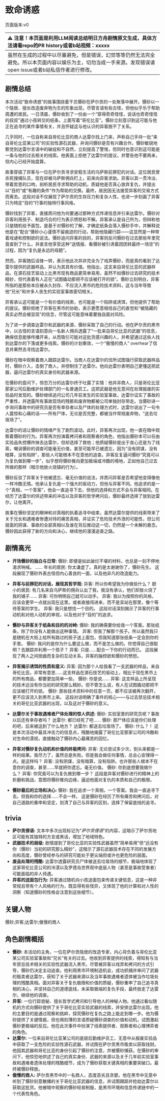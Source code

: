 # 致命诱惑
页面版本:v0
 

| :warning: 注意！本页面是利用LLM阅读总结明日方舟剧情原文生成，具体方法请看repo的PR history或者b站视频：xxxxx           |
|:----------------------------|
| 虽然在生成的过程中以尽量避免，但是错误，幻觉等等仍然无法完全避免。所以本页面内容以娱乐为主，切勿当成一手来源。发现错误请open issue或者b站私信作者进行修改。|



## 剧情总结
本次活动“致命诱惑”的故事围绕着干员慑砂在萨尔贡的一处聚落中展开。慑砂以一个隐居、擅长改造废弃物为生的形象出现，尽管言语有些古怪，但他似乎乐于帮助周遭的居民。一日清晨，慑砂收到了一份由一个“穿得奇奇怪怪，说话也奇奇怪怪的叔叔”通过小孩转交的纸条，上面写着“哥伦比亚”。慑砂立刻意识到这可能与他正在追寻的某件事情有关，并且怀疑这与他认识的异客脱不了关系。

几乎同时，一位自称来自哥伦比亚的商人达雷尔找上门来，声称自己手持一批“来自哥伦比亚某公司”的实验性源石武器，并询问慑砂是否有兴趣合作。慑砂敏锐地察觉到达雷尔言语中的破绽和不自然，立刻提高了警惕，但同时也意识到这可能是一条与他的过去相关的线索。他表面上拒绝了达雷尔的提议，并警告他不要再来，但内心已经开始盘算。

故事穿插了异客与一位在萨尔贡寻求安稳生活的乌萨斯前罪犯的对话。这位居民曾杀死搜捕队员，现在却被乌萨斯佣兵盯上，前来向异客求助。异客以其一贯冷淡、带着哲思的口吻，剖析居民寻求帮助的动机，质疑他是否真心放弃复仇，并提出以“目的”或“有趣的条件”作为帮助的交换。最终，居民因无法接受异客的交易方式而离去。这段对话不仅展现了萨尔贡的生存压力和复杂人性，也进一步刻画了异客只为特定“目的”行事的独特行事风格。

慑砂找到了异客，直接质问他为何要通过那种方式传递信息并引来达雷尔。慑砂对异客利用孩子、制造巧合的行为表示愤怒和不解。异客承认是自己所为，但辩称他只是随机给予面包，是基于对慑砂的了解，才确定纸条会落入慑砂手中，并解释说他是在“配合”慑砂小心谨慎不留痕迹的行动，帮助他隐藏行踪——这显然是一种带着戏谑和控制欲的说法。慑砂追问异客的目的，异客则反问慑砂在过去那些年里究竟查到了什么，并直言他享受这种“送情报、看慑砂被引诱着团团转最终一场空”的过程，因为“复仇是永远的母题”。

然而，异客随后话锋一转，表示他此次并非完全为了戏弄慑砂，而是真的看到了达雷尔提供的武器样品，并认为其具有价值。他指出，这支来自哥伦比亚的武器样品，在源石技艺驱动上比黑市现有商品更简单易用，虽然不如慑砂过去研究的技术精妙，但代表着有人正在“试图撬动那把不应该被打开的锁”。慑砂立刻明白，异客所指的是那些本应被永久封存、不应流入黑市的危险技术资料，这与当年导致他“兄长”和许多人丧生的实验室事故密切相关。

异客承认这可能是一个有价值的线索，也可能是一个陷阱或诱饵，但他提供了帮助的提议。慑砂拒绝了异客在黑市的协助，表示更愿意相信自己的直觉和“被隐藏的真实必然会被显现”的信念，尽管这可能意味着要独自面对风险。

为了进一步调查达雷尔和武器的来源，慑砂采取了自己的行动。他在萨尔贡的黑市中，以古怪的言语刻意向一名新人佣兵透露了“一批来自哥伦比亚的武器”的信息，确保信息能够传播开来，从而吸引可能对这批货感兴趣的人，并希望通过这些人找到达雷尔的下落或更多线索。慑砂的计划奏效，一个“傲慢的商人” overhear了信息并果然去寻找达雷尔。

慑砂在暗中观察着商人跟踪达雷尔。当商人在达雷尔的住所试图强行获取武器样品时，慑砂介入，击倒了商人，并控制住了达雷尔。他向达雷尔表明自己更懂这把武器，逼问达雷尔的真实身份和武器来源。

在慑砂的盘问下，惊恐万分的达雷尔终于吐露了实情：他并非商人，只是哥伦比亚那家公司后勤维护处理部门的一名普通员工。这把武器是他无意间在处理报废的实验品时发现的。慑砂继续追问公司几年前发生的实验室事故，达雷尔证实了事故的严重性，并透露所有事故现场的残骸和废弃物都被公司单独封存带走。当慑砂进一步询问事故中的研究员是否有幸存者以及尸体的处理方式时，达雷尔说出了一句令人震惊和心痛的话——所有尸体，无论是否完整，都被当作常规废弃物，“送去垃圾场了”。

达雷尔的话让慑砂的情绪产生了剧烈波动。此时，异客再次出现，他一直在暗中观察着慑砂的行为。异客再次扮演着拷问者和观察者的角色，他指出慑砂本可以任由实验品失控爆炸抹去达雷尔，但却选择了救他；他质疑慑砂是出于良心还是为了线索，嘲讽慑砂的调查可能毫无价值，甚至可能早已被遗忘，因为“没有阴谋，没有暗算，没有陷阱”，那些人可能根本不在意他的追查。异客反复逼问慑砂“究竟可以为复仇做到哪一步”，似乎想将慑砂推向更加极端或冷酷的境地，正如他自己过去所做的那样（暗示他放火烧镇的行为）。

慑砂反驳了异客关于他被遗忘、毫无价值的说法，并质问异客是否希望他变得像他一样冷酷无情。他承认复仇是一个强大的驱动力，但他与异客不同。他追求的是一个“真相，一个答案”，他会一直追寻下去，但他的选择和方式不会与异客相同。在经历了达雷尔的供述带来的冲击以及异客的哲学拷问后，慑砂最终选择了放到达雷尔，让他离开。

故事在慑砂坚定的眼神和对真相的执着追寻中结束，虽然达雷尔提供的线索带来了关于兄长和遇难者惨遭对待的痛苦真相，并证实了危险技术外泄的可能性，但公司层面的阴谋、事故的全部真相以及谁在背后推动这一切，仍然是一个未解的悬念。慑砂因此获得了新的方向和决心，继续他的漫漫追查之路。
## 剧情高光
*   **开场慑砂的独白与日常:**
    慑砂: 即便是如此破烂不堪的材料，也总是一刻不停地渴求呐喊。
    ......
    年长的居民: 你太谦虚了。真的是太谢谢你了，慑砂先生。
    这段展现了慑砂外表古怪但内心善良的一面，以及他非凡的改造能力。

*   **异客与前罪犯的对话，展现其哲学观:**
    异客: 所以你希望我为你做些什么？
    胆小的居民: 有几名来自乌萨斯的佣兵认出了我，我没有承认，他们却放火烧了我的铺子......
    异客: 可你明明自己就可以动手。
    异客: 我以为按照你的风格，应该会更早一点就出现在这里。或者直接闯进来，而不是呆站在那里，像个等待答案的学生。
    异客: 我只是想找一个目的。
    这段对话深刻揭示了异客的行事动机和对他人动机的审视，以及他对于“目的”的追求。

*   **慑砂与异客关于纸条和目的的对峙:**
    慑砂: 我的确需要你给我一个答案。那张纸条，除了你没有人能做出这种事情。
    异客: 但我了解那个孩子。所以虽然我只是随机在大街上给所有路过的孩子送上面包，但我知道那张纸条一定会到你的手里。
    慑砂: 我问的是你为什么要这么做，而不是怎么做的。你觉得自己很聪明？去跟踪并利用一个孩子？
    异客: 只是......配合一下你的行动而已。
    这段展现了两人之间扭曲而复杂的互动关系，异客的操控欲和慑砂的愤怒。

*   **异客揭示诱饵的性质和意义:**
    异客: 因为那个人给我看了一支武器的样品，来自哥伦比亚。非常有意思......这支样品在源石技艺的驱动上，相比于现在黑市上的所有商品，都要更加简单一些。
    慑砂: 你是说......
    异客: 这支样品上所呈现的技术远没有你当初的研究那么精妙。但不管怎么说，有人在试图撬动那把不应该被打开的锁。
    慑砂: 那些技术资料中的任意一页，都不应该被再次翻开，更不应该流入到黑市上来。
    这段对话明确了事件的核心——与过去禁忌技术相关的哥伦比亚武器的出现，以及这对于慑砂的意义。

*   **达雷尔关于事故遇难者尸体处理的惊人供述:**
    慑砂: 实验室里的研究员呢？事故以后还有幸存者吗？
    达雷尔: 都已经死了吧......
    慑砂: 那尸体应该是你们处理的吧，后来被运到了什么地方？
    达雷尔: 都送去垃圾场了。
    慑砂: 什么？！
    这是本次活动中最具冲击力的信息点，残酷地揭露了哥伦比亚那家公司的冷酷和对生命的漠视，直接触动了慑砂内心最痛苦的回忆。

*   **异客对慑砂复仇动机和价值的终极拷问:**
    异客: 无论尝试多少次，到头来都是一样的结果。我尽力了，虽然总是失败。但是我会做任何事情，总会心安理得一点。是这样吗？
    异客: 没有阴谋，没有暗算，没有陷阱。也许那些人根本不在意你的调查，甚至......早就把你遗忘。毫无价值。
    慑砂: 你到底想要我做什么？
    异客: 你究竟可以为复仇做到哪一步？
    这段是异客对慑砂进行的精神上的折磨和挑战，意图将慑砂推向边缘，逼迫他面对复仇的本质和自己的极限。

*   **慑砂最后的立场和决心:**
    慑砂: 我在追求一个真相，一个答案。我会一直追寻下去。但我和你的选择......不会一样。
    这是慑砂在经历了所有痛苦和拷问后，对自己道路的重申和坚定，划清了自己与异客的区别，选择了保留底线的追寻。
## trivia
*   **萨尔贡俚语:** 文本中多次出现标记为"*萨尔贡俚语*"的内容，这暗示了萨尔贡地区可能有其独特的方言或黑话，增加了地域特色。
*   **武器技术的层级:** 剧情提到了哥伦比亚的实验性武器虽然“简单易用”但“远没有你（慑砂）当初的研究那么精妙”，这暗示了源石武器技术存在不同的发展方向和高度，慑砂曾经参与的研究可能处于更尖端但或许也更危险的层面。
*   **废品处理的残酷:** 达雷尔透露研究员尸体被送去垃圾场的细节，极端地体现了这家哥伦比亚公司的冷漠以及罗德岛世界观中底层人物（甚至是事故受害者）可能面临的非人待遇。
*   **异客的送面包行为:** 异客通过随机向小孩送面包来传递关键信息，这是一种非常规且带有个人风格的行为，既显得有些怪异，又体现了他的计算和对人性的洞察（知道慑砂的性格会注意到这些细节）。
## 关键人物
慑砂;异客;达雷尔;傲慢的商人
## 角色剧情概括
-   **慑砂:** 本活动的主角，一位在萨尔贡隐居的改造专家，内心背负着与哥伦比亚某公司实验室事故和“兄长”有关的过去。他收到异客提供的线索，得知有与当年禁忌技术相关的实验性武器流入黑市。尽管被异客以戏弄和拷问的方式引导，慑砂仍决定主动追查。他利用黑市环境制造机会，成功抓捕并审问了武器的贩卖者达雷尔，获知了关于武器来源以及当年事故遇难者遗体被当作垃圾处理的残酷真相。面对异客关于复仇极限和价值的质疑，慑砂重申了自己追寻真相的决心，并坚持自己的道德底线，未采取极端的复仇手段，最终放走了达雷尔，继续他的调查。
-   **异客:** 一位行踪诡秘、擅长哲学式拷问和引导他人的神秘人物。他通过看似随机的方式向慑砂提供了关于哥伦比亚实验武器的线索，并安排达雷尔出现。他的主要目的是通过观察和挑衅，探究慑砂在复仇之路上能走到哪一步。他为慑砂提供了关键情报，但也用刻薄的言语质疑慑砂调查的价值和动机，试图激起慑砂更极端的反应。他在此次事件中扮演了线索提供者、观察者和心理博弈者的角色。
-   **达雷尔:** 一位来自哥伦比亚某公司的底层后勤维护员工，无意中从报废实验品中获取了一支危险的实验性源石武器，并试图在萨尔贡黑市贩卖以获取钱财。他因其武器和哥伦比亚的身份引起了慑砂的注意，并被慑砂捕获。在慑砂的审问下，他惊恐地供述了自己的真实身份、武器的来源以及关于几年前实验室事故和遇难者遗体处理的残酷细节，成为了慑砂获取关键真相的重要突破口。最终被慑砂释放。
-   **傲慢的商人:** 萨尔贡黑市中的一名商人，态度恶劣且贪婪。他在黑市中无意中听到了慑砂刻意散播的关于哥伦比亚武器的信息，并试图跟踪并抢劫达雷尔以获取这批货。他被暗中观察的慑砂轻易制服，是黑市环境和信息传递链中的一个代表性角色。
